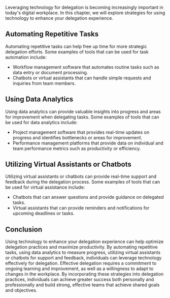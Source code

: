 
Leveraging technology for delegation is becoming increasingly important in today's digital workplace. In this chapter, we will explore strategies for using technology to enhance your delegation experience.

Automating Repetitive Tasks
---------------------------

Automating repetitive tasks can help free up time for more strategic delegation efforts. Some examples of tools that can be used for task automation include:

* Workflow management software that automates routine tasks such as data entry or document processing.
* Chatbots or virtual assistants that can handle simple requests and inquiries from team members.

Using Data Analytics
--------------------

Using data analytics can provide valuable insights into progress and areas for improvement when delegating tasks. Some examples of tools that can be used for data analytics include:

* Project management software that provides real-time updates on progress and identifies bottlenecks or areas for improvement.
* Performance management platforms that provide data on individual and team performance metrics such as productivity or efficiency.

Utilizing Virtual Assistants or Chatbots
----------------------------------------

Utilizing virtual assistants or chatbots can provide real-time support and feedback during the delegation process. Some examples of tools that can be used for virtual assistance include:

* Chatbots that can answer questions and provide guidance on delegated tasks.
* Virtual assistants that can provide reminders and notifications for upcoming deadlines or tasks.

Conclusion
----------

Using technology to enhance your delegation experience can help optimize delegation practices and maximize productivity. By automating repetitive tasks, using data analytics to measure progress, utilizing virtual assistants or chatbots for support and feedback, individuals can leverage technology effectively for delegation. Effective delegation requires a commitment to ongoing learning and improvement, as well as a willingness to adapt to changes in the workplace. By incorporating these strategies into delegation practices, individuals can achieve greater success both personally and professionally and build strong, effective teams that achieve shared goals and objectives.
